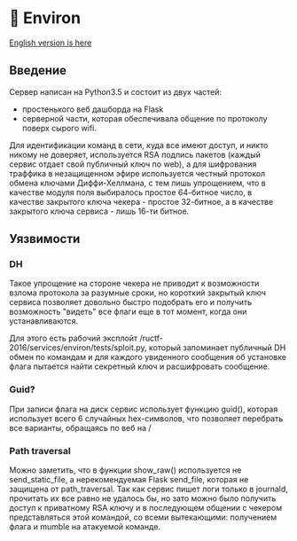 # 🏡 Environ

[English version is here](README_en.md)

## Введение

Сервер написан на Python3.5 и состоит из двух частей:
+   простенького веб дашборда на Flask
+   серверной части, которая обеспечивала общение по протоколу поверх сырого wifi.

Для идентификации команд в сети, куда все имеют доступ, и никто никому не доверяет, используется RSA подпись пакетов (каждый сервис отдает свой публичный ключ по web), а для шифрования траффика в незащищенном эфире используется честный протокол обмена ключами Диффи-Хеллмана, с тем лишь упрощением, что в качестве модуля поля выбиралось простое 64-битное число, в качестве закрытого ключа чекера - простое 32-битное, а в качестве закрытого ключа сервиса - лишь 16-ти битное.

## Уязвимости

### DH
Такое упрощение на стороне чекера не приводит к возможности взлома протокола за разумные сроки, но короткий закрытый ключ сервиса позволяет довольно быстро подобрать его и получить возможность "видеть" все флаги еще в тот момент, когда они устанавливаются.

Для этого есть рабочий эксплойт /ructf-2016/services/environ/tests/sploit.py, который запоминает публичный DH обмен по командам и для каждого увиденного сообщения об установке флага пытается найти секретный ключ и расшифровать сообщение.

### Guid?

При записи флага на диск сервис использует функцию guid(), которая использует всего 6 случайных hex-символов, что позволяет перебрать все варианты, обращаясь по веб на /<some>

### Path traversal

Можно заметить, что в функции show_raw() используется не send_static_file, а нерекомендуемая Flask send_file, которая не защищена от path_traversal. Так как сервис пишет логи только в journald, прочитать их все равно не удалось бы, но зато можно было получить доступ к приватному RSA ключу и в последующем общении с чекером представляться этой командой, со всеми вытекающими: получением флага и mumble на атакуемой команде.


